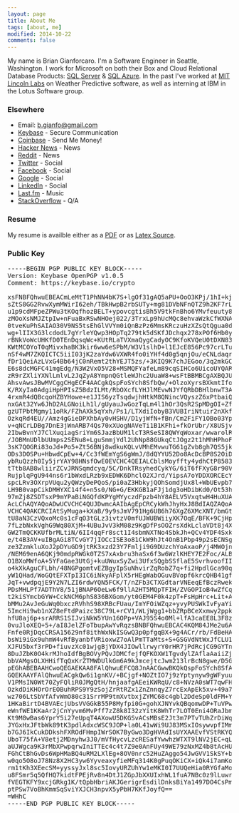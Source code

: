 ```yaml
---
layout: page
title: About Me
tags: [about, me]
modified: 2014-10-22
comments: false
---
```

My name is Brian Gianforcaro. I'm a Software Engineer in Seattle, Washington.
I work for Microsoft on both their Box and Cloud Relational Database Products: [SQL Server](http://en.wikipedia.org/wiki/Microsoft_SQL_Server) & [SQL Azure](http://en.wikipedia.org/wiki/SQL_Azure).
In the past I've worked at [MIT Lincoln Labs](https://www.ll.mit.edu) on Weather Predictive software, as well as interning at IBM in the Lotus Software group.

### Elsewhere
* Email: [b.gianfo@gmail.com](mailto:b.gianfo@gmail.com)
* [Keybase](http://keybase.io/bjg) - Secure Communication
* [Coinbase](http://coinbase.com/bjg) - Send Me Money!
* [Hacker News](http://news.ycombinator.com/user?id=bjg) - News
* [Reddit](http://reddit.com/u/realrbman) - News
* [Twitter](http://twitter.com/realrbman) - Social
* [Facebook](http://facebook.com/gianforcaro) - Social
* [Google](http://plus.google.com/+BrianGianforcaro) - Social
* [LinkedIn](http://linkedin.com/in/bgianf) - Social
* [Last.fm](http://lastfm.com/user/realrbman) - Music
* [StackOverflow](http://stackoverflow.com/users/3415/brian-gianforcaro) - Q/A

### Resume
My resume is availble either as a [PDF](/images/resume.pdf) or as [Latex Source](https://github.com/bgianfo/resume).

### Public Key

<pre>
-----BEGIN PGP PUBLIC KEY BLOCK-----
Version: Keybase OpenPGP v1.0.5
Comment: https://keybase.io/crypto

xsFNBFQhwuEBEACmLeMtT1PhNN4bK7S+lgOf31gAQ5aPU+OoO3KPj/1hI+kjWNl+
sZtS8GG2RvwXymMWirI62eh/TBkHwpB2rbSUTy+mg81DVbNFnQTZ9h2KF7rLDuf4
u1p9cdMFpeZPWu3tKOqfhozBELT+ypovcgtisBh5V9tkFnBho6YMvfeuuty89fjH
zMOoXsNMJZtpIw+nFuaBxRSwNHOej022/3TrxLp9hUcMQc8ehvaWzkCfWXNAMSaB
0tveKuPhSAIAO30V9NS5tsEhGlVVYm0iQnBzPz6MmsKRczuHzXZsQtQgua0dUmFx
wg+lIIX3G3lcdodL7gYrleYQwp3HOpTq279tk5dSKfJDchqx278xPOf6Hb0y4cwI
rBNkVoWcUHKfD0TEnDqsqWc+KUtRLaTVXmaQygCadyOC9KfoKVQeU0tDXN83Q0si
KWtMCOYoT0qMivxhaBK3kir6ww6eSPbM/W3V1slhD+l1EJcE856Pc97crLTuuylw
nSf4wM7ZKQICTC5iiI03jK2zaYdw6VXWR4fo0iYHf4d0g5qnjOu/eCNLdaqr7XHe
fDr1QeiAzLVxG4Bb64jC0nRemt2thYEJT5zs/+3KIQ9K7chJEGoo/3q2mkGCZvoM
E6s8dcMGFC41mgEdg/N3W2VxO5V28+MSMQFYafeLm89cqSIHCo6UicoUYQARAQAB
zR9rZXliYXNlLmlvL2JqZyA8YmpnQGtleWJhc2UuaW8+wsFtBBMBCgAXBQJUIcLh
AhsvAwsJBwMVCggCHgECF4AACgkQspFoSYch8SfbQw/+OlzoXyrsBXkmtIfoDwhM
K/RXyIa0AdgiHpHPIsZ5BdzILMt/RbOXcfLYHJlMEvwNJYfQRbDBHlbnwT3A+7Lz
4rxmR4dQBcqoHZBYHowe+e1JIS6yzTsqdwjhHtkM8QNincVQyszZ6xPtbaiQIXer
nxGAt32Yw6JhD2ALGNoiLh1l/gUyauJwGozTqLm4l1hOr3QsR2SpMDgOI+ZftZMO
gzUTPbtMgmy11oRk/FZhAXk5qYxh/Ps1/LTXdiIobyB3VUBIriNtuir2nXkf7kXi
OzkqRd4EU//Amz4gGieDPXhbAy0vHSHV/D1yjWfN+fBn/Cm2FiFY1OBo03YpQKhE
v+qNCrLDBg7DnE3jWnARB74Qs70xXUogNAVeTi1B1KFhi+fkOrUbr/X8USjvFsXO
2IbwBvnYJ7ClXuqiagSriYm6SJazBbUM1lcT3RSeSI8QWYqWoxar/wwarolRR8EU
/JOBMnUDlbUUmps2SENu8+LguSmmjYdl2UhNp88GUkqCtJOgz2t1hMhHPhoFGCDv
3sK7QOGRi83oJd+Po5+Zt56BNj8wdkuKQLvVMhEMvwuTG61gZvb8gh7QS5jkVUC0
ODs3DOSPu+HbwdCpEw+4/Cc3fWEmYgS6gWmJ/8dQYYU52Do8AcDcBP8S2OiDuPac
ybRuQzzh0Iy5jrYAY98HNsfOwE0EVCHC4QEIALCblsMoyffty4ydhCtP8583quH/
tTtb8AB8wliirZCvJRNSqmdcyq/5C/DnkTRsyhedCykYG/6iT6fFXyG8r90VdDnD
RujplqPgU944ns6r1bWxdLRzb9xEDWK6DhclO2XJrd/YipsA7oYDDXORCEcYj+zr
spcLRv3OXrpVUqu2yQWzyDePQoS/pi0aZ3HbkyjQOhSomdjUx8l+WbUEvpb7axp/
LH9B0vapCikDMHYXC14f4+n5s0/NG+G/EKKGB1aFJj1dg3oHDibKd0/Ot53hyp5M
97mZj8ZSDTsxP9mYPaBiNGQfdKPYgMYyczdFpzb4hY8AELV5VxqtwH4HuXUAEQEA
AcLChAQYAQoADwUCVCHC4QUJDwmcAAIbAgEpCRCykWhJhyHxJ8BdIAQZAQoABgUC
VCHC4QAKCRCIAtSyMuga+kXaB/9y9sJmV791Hg6UB6h76XgZ6XMcXNT/bmGtviNM
tU8aN3CzVQxoMc0s1cFqO3tGLz3ivtzV0mfUJWUBWiiyXK7OqE/BFK+9CjHpEItp
7fLzbNxkVghG9Wq80XjM+4UBuJvV3kM08z9KgDfPsOOZrsXdkLclaVDt8j4X1Qxq
GW2TmQCKKUfbrMLtiN/6II4qqFr8sct1I4sbmNXTNo4SbkJh+QCv4YDF4SxkAn9M
e/t4B3AV+uIBgAGi8TCvGY7jIOCcISE3o81CkW9hJt4OnB1Pbp49p2sECNSg/Kbr
ze3ZzmkluXoJ2pDYuGD9jtRK3xzd23Y7Fmlji9G9DUzchYoAxaoP/j4MWOjnArp+
/NEM69enA6QKj90mdpRWGk0TZS7xAxbru3haSx6f3w6WzlKHEY7E2Foc/ALBm1kP
O1BXoMWfoA+5YFaGae3UtGj+kuUWuxSyZwi3UfxSQgbSSflaE5SvrhvoofIIduOg
o4kXkAguCFLbh/48NGPgomtvEZBgyIpSuNhvirZqRobZ7q+fi2HpdlGca90qySi3
yW1QHad/WoGQtEFXTpI3IC6iNkyAFplX5rHEgWabOGuvBVopf6krcQHB41gf4duz
JqT+vwdpqjE9Y2N7LZI6rdwYQN5FCK/T/nZFb3CTXGdtarVNEeqEfBczRwekr8oE
PDsMHLPf7ADThV8/51jBNAP6OeLw6f9llA2HT5MQpTFIH/ZVGOPIoB4wZfCq7vD/
t2kiSYmcbGYW+CckNCM6phS836BXGom/yt0GEM4F0k4zpT+FsHpHrc+Lit+AsV9/
bMMu2AvJeGuWq0bxczRVhhS98XRBcFUau/ImYFOiWZqz+yvyPUSWkIvFyaYiBlEg
5ImcHi9wb1nXZ8eFtdPaizc38C79L+rCV1/WLjWgg1+bbZRpBCeXxmwy2ppkX3MY
hfU8aj6p+srARRS1SIJviNkW5YUn16OPp+VAJ95S4o0Ml+lfA3caEE8L3F8zqOvd
0vuJloXEQ+5+/aI8JelZFoTbupAwYvRqzsBNBFQhwuEBCAC4KQM84JMe2u6AJteS
Fnfe0RjDqcCRSA15629nf8ithWxNkISGwQ3p0pfgqBX+9g4ACr/rb/FdBeHAjPnq
bsWi9iGx9uhmW4vRfByanbfVRioxwZ7oAlPmTTaMts+S+GSGVdNtWxJfCLU1FLrv
XJFU5bxf3rPD+fiuvzXc01wjgBjYDX4JIOwllrwyrY0rHR7jPdRcjCG9GYTnF715
8DuJZbK0O4krMJhoIdfBgBOVyPQvJDMCfejfQFKOXW1TgvdylZAflaAaiiZjJPD+
bbVAMgsOLXHHifTqQxKrZTMWDUlkGm6A9kJmcejtcJwm213lrBcN8gwe/D5Gao9Z
pEGhABEBAAHCwoQEGAEKAA8FAlQhwuEFCQ8JnAACGwwBKQkQspFoSYch8SfAXSAE
GQEKAAYFAlQhwuEACgkQw6i1gnKV/+BCjgf+NOZtIO7j9zYptynyw9gWFyuuGXni
V1PMsIN0Wt70ZyFQliR0JMgQtH/hnjaafgAEeiKWRqU/c8+NVzA0sWT7qwFHZuaX
OzkdDiKHOrOrEOBuhRPS9Y9zSojZrRtRZx1ZnZnnqyZ7rcExApEk5xv+49a7HxTF
wz706LtSbVfAfvWmO80c31SrrMP9tmXvtbxjZYMC68c4gbl2DdeSp0ldFM+Y7HPh
1HKaBirtD4BVAEcjUbsVVGGkB55P8Myfpi0G+gohXJNYvkQBqomwDP+TuVPwVExy
eWnfWE1KKaAr2jCnYyvm6MvPff7zZ8k8I32zYitK8WhTr7LOT0Eni4ORaJbmD/4j
Kt9M8wBas6YprY5i27eUpqT4AXowU5DKGSvACsMBsE2Jt3m7PTvTUhZrDiWqXhve
JYGxHxJFtbWk89tK3pdlAdxcWSC9JOP+la0L41wWi9UJ83MSxIOsywvpfIMm05X1
b7GJ6IkCukDDkshFXROdFHmpIWrSOK7ByGwo3DgHVAdIsUYXAAEvfVStRKYQMRh4
UboT75fA+V8etj2MDnyhw3J0/mVfHycvLzcRESafYwwhzWTXT9lNV2jEC+qLQCg0
aUJWgca9K3rMbXPwpqrwIniTTEc4c4t7Z9e0AnFUy49WE79zNxMZ4b8tAcHUU8pG
FGhCtBhGvDs6WpHMaBQ4uRM2LXlEg+8OV0nrc52HuZAggo54JwGVV1SkSY+bLkXH
w0qo5O8oJ78Nz8X2HC3yw6YyveaxyfieMFq314K0gPuqOKiCX+iQk4i7amKoEIjS
rm1tKh3XEecSM+yyssyJxl8sc5IovyURZUhYw1eMKI0I7UUQeHia0RYGfaMoFxeP
u8FSmr5q5QfHQ7kidtFPEjRv8n4DtJ1ZGpJbXXUIxhWL1fuA7NBc0z9lLuwrQrWy
fVEGTKFY9xcjGRkg1K/tQpbHbriAKJGerigrEsdilDnksBiYa1497DO4CsPmDBFa
ptPSw7VoBhKmmSqSviYXJCH3npvX5yPbH7KKfJoyfQ==
=WHhC
-----END PGP PUBLIC KEY BLOCK-----
</pre>
